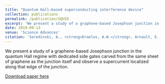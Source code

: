 ```yaml
---
title: "Quantum Hall–based superconducting interference device"
collection: publications
permalink: /publication/SQUID
excerpt: 'We present a study of a graphene-based Josephson junction in the quantum Hall regime with dedicated side gates carved from the same sheet of graphene as the junction itself and observe a supercurrent localized along that edge of the junction.'
date: 2019-09-13
venue: 'Science Advances'
citation: 'Seredinski, A., <strong>Draelos, A.W.</strong>, Arnault, E., Wei, M.T., Li, H., Fleming, T., Watanabe, K., Taniguchi, T., Amet, F., Finkelstein, G. (2019). "Quantum Hall–based superconducting interference device." Sci. Adv. 5(9), eaaw8693.'
---
```

We present a study of a graphene-based Josephson junction in the quantum Hall regime with dedicated side gates carved from the same sheet of graphene as the junction itself and observe a supercurrent localized along that edge of the junction.

[Download paper here](https://advances.sciencemag.org/content/5/9/eaaw8693)
